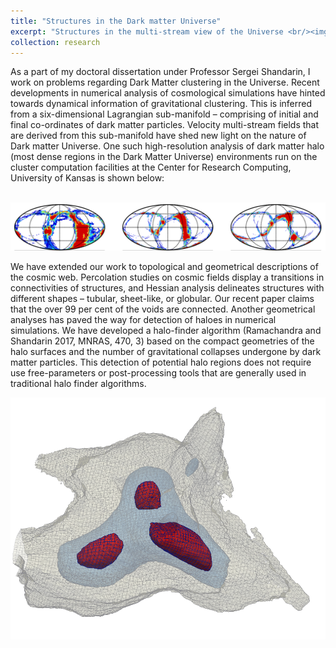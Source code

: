 ```yaml
---
title: "Structures in the Dark matter Universe"
excerpt: "Structures in the multi-stream view of the Universe <br/><img src='/images/w6.png'>"
collection: research
---
```


As a part of my doctoral dissertation under Professor Sergei Shandarin, I work on problems regarding Dark Matter clustering in the Universe. Recent developments in numerical analysis of cosmological simulations have hinted towards dynamical information of gravitational clustering. This is inferred from a six-dimensional Lagrangian sub-manifold – comprising of initial and final co-ordinates of dark matter particles. Velocity multi-stream fields that are derived from this sub-manifold have shed new light on the nature of Dark matter Universe. One such high-resolution analysis of dark matter halo (most dense regions in the Dark Matter Universe) environments run on the cluster computation facilities at the Center for Research Computing, University of Kansas is shown below:

<br/><img src='/images/fig3.png'>


We have extended our work to topological and geometrical descriptions of the cosmic web. Percolation studies on cosmic fields display a transitions in connectivities of structures, and Hessian analysis delineates structures with different shapes –  tubular, sheet-like, or globular. Our recent paper claims that the over 99 per cent of the voids are connected. Another geometrical analyses has paved the way for detection of haloes in numerical simulations. We have developed a halo-finder algorithm (Ramachandra and Shandarin 2017, MNRAS, 470, 3) based on the compact geometries of the halo surfaces and the number of gravitational collapses undergone by dark matter particles. This detection of potential halo regions does not require use free-parameters or post-processing tools that are generally used in traditional halo finder algorithms. 

<img align="right" src="/images/fig2.png"> 
